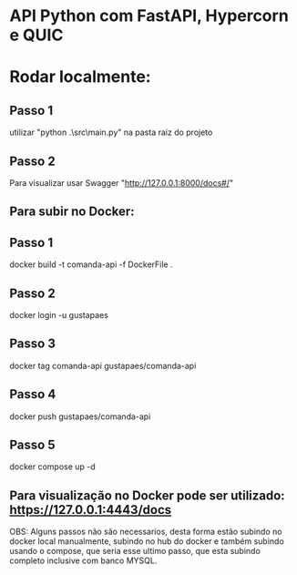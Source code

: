 # API Python com FastAPI, Hypercorn e QUIC


# Rodar localmente:

## Passo 1
utilizar "python .\src\main.py" na pasta raiz do projeto

## Passo 2
Para visualizar usar Swagger "http://127.0.0.1:8000/docs#/"


## Para subir no Docker:

## Passo 1
docker build -t comanda-api -f DockerFile .

## Passo 2
docker login -u gustapaes

## Passo 3
docker tag comanda-api gustapaes/comanda-api

## Passo 4
docker push gustapaes/comanda-api

## Passo 5
docker compose up -d

## Para visualização no Docker pode ser utilizado: https://127.0.0.1:4443/docs

OBS: Alguns passos não são necessarios, desta forma estão subindo no docker local manualmente, subindo no hub do docker e também subindo usando o compose, que seria esse ultimo passo, que esta subindo completo inclusive com banco MYSQL.
